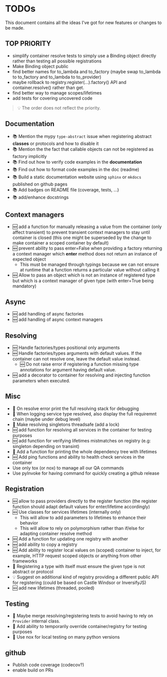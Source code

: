 # TODOs

This document contains all the ideas I've got for new features or changes to be made.

## TOP PRIORITY

- simplify container resolve tests to simply use a Binding object directly rather than testing all possible registrations
- Make Binding object public
- find better names for to_lambda and to_factory (maybe swap to_lambda to to_factory and to_lambda to to_provider)
- maybe rollback to registry.register(...).factory() API and container.resolve() rather than get.
- find better way to manage scopes/lifetimes
- add tests for covering uncovered code

> :bulb: The order does not reflect the priority.

## Documentation

- :books: Mention the mypy `type-abstract` issue when registering abstract **classes** or protocols and how to disable it
- :books: Mention the the fact that callable objects can not be registered as factory implicitly
- :books: Find out how to verify code examples in the **documentation**
- :books: Find out how to format code examples in the doc (readme)
- :books: Build a static documentation website using `sphinx` or `mkdocs` published on github pages
- :books: Add badges on README file (coverage, tests, ...)
- :books: add/enhance docstrings

## Context managers

- :new: add a function for manually releasing a value from the container (only affect transient) to prevent transient context managers to stay until container is closed (this one might be superseded by the change to make container a scoped container by default)
- :new: prevent ability to pass enter=False when providing a factory returning a context manager which **enter** method does not return an instance of expected object
  - This must be managed through typings because we can not ensure at runtime that a function returns a particular value without calling it
- :new: Allow to pass an object which is not an instance of registered type but which is a context manager of given type (with enter=True being mandatory)

## Async

- :new: add handling of async factories
- :new: add handling of async context managers

## Resolving

- :new: Handle factories/types positional only arguments
- :new: Handle factories/types arguments with default values. If the container can not resolve one, leave the default value instead.
  - :new: Do not raise error if registering a function missing type annotations for argument having default value.
- :new: add a decorator to container for resolving and injecting function parameters when executed.

## Misc

- :bug: On resolve error print the full resolving stack for debugging
- :bug: When logging service type resolved, also display the full requiremnt chain (maybe under debug level)
- :bug: Make resolving singletons threadsafe (add a lock)
- :new: add function for resolving all services in the container for testing purposes
- :new: add function for verifying lifetimes mistmatches on registry (e.g: singleton depending on transint)
- :bug: Add a function for printing the whole dependency tree with lifetimes
- :new: Add ping functions and ability to health check services in the container
- Use only tox (or nox) to manage all our QA commands
- Use pyInvoke for having command for quickly creating a github release

## Registration

- :new: allow to pass providers directly to the register function (the register function should adapt default values for enter/lifetime accordingly)
- :new: Use classes for services lifetimes (internally only)
  - This will allow to add parameters to lifetimes to enhance their behavior
  - This will allow to rely on polymorphism rather than if/else for adapting container resolve method
- :new: Add a function for updating one registry with another
- :new: add ability to copy a registry
- :new: Add ability to register local values on (scoped) container to inject, for example, HTTP request scoped objects or anything from other frameworks
- :bug: Registering a type with itself must ensure the given type is not abstract or protocol
- :bulb: Suggest on additional kind of registry providing a different public API for registering (could be based on Castle Windsor or InversifyJS)
- :new: add new lifetimes (threaded, pooled)

## Testing

- :wrench: Maybe merge resolving/registering tests to avoid having to rely on `Provider` internal class.
- :wrench: Add ability to temporarily override container/registry for testing purposes
- :wrench: Use nox for local testing on many python versions

## github

- Publish code coverage (codecov?)
- enable build on PRs
